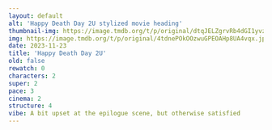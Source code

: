 ```yaml
---
layout: default
alt: 'Happy Death Day 2U stylized movie heading'
thumbnail-img: https://image.tmdb.org/t/p/original/dtqJELZgrvRb4dGI1yvz3KB4a1q.png
img: https://image.tmdb.org/t/p/original/4tdnePOkOOzwuGPEOAHp8UA4vqx.jpg
date: 2023-11-23
title: 'Happy Death Day 2U'
old: false
rewatch: 0
characters: 2
super: 2
pace: 3
cinema: 2
structure: 4
vibe: A bit upset at the epilogue scene, but otherwise satisfied
---
```

